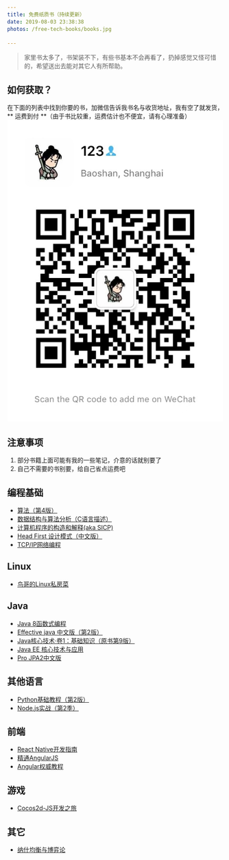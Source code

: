 ```yaml
---
title: 免费纸质书（持续更新）
date: 2019-08-03 23:38:38
photos: /free-tech-books/books.jpg

---
```

> 家里书太多了，书架装不下，有些书基本不会再看了，扔掉感觉又怪可惜的，希望送出去能对其它人有所帮助。

## 如何获取？
在下面的列表中找到你要的书，加微信告诉我书名与收货地址，我有空了就发货，** 运费到付 **（由于书比较重，运费估计也不便宜，请有心理准备）
![wechat-qrcode](./wechat-qrcode.jpg)

## 注意事项
1. 部分书籍上面可能有我的一些笔记，介意的话就别要了
1. 自己不需要的书别要，给自己省点运费吧

## 编程基础
- [算法（第4版）](https://book.douban.com/subject/19952400/)
- [数据结构与算法分析（C语言描述）](https://book.douban.com/subject/1139426/)
- [计算机程序的构造和解释(aka SICP)](https://book.douban.com/subject/1148282/)
- [Head First 设计模式（中文版）](https://book.douban.com/subject/2243615/)
- [TCP/IP网络编程](https://book.douban.com/subject/25911735/)

## Linux
- [鸟哥的Linux私房菜](https://book.douban.com/subject/4889838/)

## Java
- [Java 8函数式编程](https://book.douban.com/subject/26346017/)
- [Effective java 中文版（第2版）](https://book.douban.com/subject/3360807/)
- [Java核心技术·卷1：基础知识（原书第9版）](https://book.douban.com/subject/25762168/)
- [Java EE 核心技术与应用](https://book.douban.com/subject/24534880/)
- [Pro JPA2中文版](https://book.douban.com/subject/6895692/)

## 其他语言
- [Python基础教程（第2版）](https://book.douban.com/subject/4866934/)
- [Node.js实战（第2季）](https://book.douban.com/subject/26642320/)

## 前端
- [React Native开发指南](https://book.douban.com/subject/26821262/)
- [精通AngularJS](https://book.douban.com/subject/26022847/)
- [Angular权威教程](https://book.douban.com/subject/27016243/)

## 游戏
- [Cocos2d-JS开发之旅](https://book.douban.com/subject/26359306/)

## 其它
- [纳什均衡与博弈论](https://book.douban.com/subject/6423666/)

